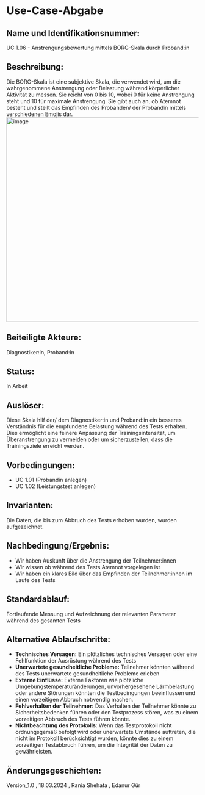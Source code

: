 # Use-Case-Abgabe
## Name und Identifikationsnummer:
UC 1.06 - Anstrengungsbewertung mittels BORG-Skala durch Proband:in
## Beschreibung: 
Die BORG-Skala ist eine subjektive Skala, die verwendet wird, um die wahrgenommene Anstrengung oder Belastung während körperlicher Aktivität zu messen. Sie reicht von 0 bis 10, wobei 0 für keine Anstrengung steht und 10 für maximale Anstrengung. Sie gibt auch an, ob Atemnot besteht und stellt das Empfinden des Probanden/ der Probandin mittels verschiedenen Emojis dar.
<img width="536" alt="image" src="https://github.com/raniaxshehata/Use-Case-Abgabe/assets/163292776/0936ffd8-4dbc-42ed-8cfd-89ce01f91237">

## Beiteiligte Akteure:
Diagnostiker:in, Proband:in
## Status:
In Arbeit
## Auslöser:
Diese Skala hilf der/ dem Diagnostiker:in und Proband:in ein besseres Verständnis für die empfundene Belastung während des Tests erhalten. Dies ermöglicht eine feinere Anpassung der Trainingsintensität, um Überanstrengung zu vermeiden oder um sicherzustellen, dass die Trainingsziele erreicht werden.
## Vorbedingungen:
- UC 1.01 (Probandin anlegen)
- UC 1.02 (Leistungstest anlegen)
## Invarianten:
Die Daten, die bis zum Abbruch des Tests erhoben wurden, wurden aufgezeichnet.
## Nachbedingung/Ergebnis:
- Wir haben Auskunft über die Anstrengung der Teilnehmer:innen 
- Wir wissen ob während des Tests Atemnot vorgelegen ist
- Wir haben ein klares Bild über das Empfinden der Teilnehmer:innen im Laufe des Tests
## Standardablauf:
Fortlaufende Messung und Aufzeichnung der relevanten Parameter während des gesamten Tests
## Alternative Ablaufschritte:
- **Technisches Versagen:** Ein plötzliches technisches Versagen oder eine Fehlfunktion der Ausrüstung während des Tests 
- **Unerwartete gesundheitliche Probleme:** Teilnehmer könnten während des Tests unerwartete gesundheitliche Probleme erleben
- **Externe Einflüsse:** Externe Faktoren wie plötzliche Umgebungstemperaturänderungen, unvorhergesehene Lärmbelastung oder andere Störungen könnten die Testbedingungen beeinflussen und einen vorzeitigen Abbruch notwendig machen.
- **Fehlverhalten der Teilnehmer:** Das Verhalten der Teilnehmer könnte zu Sicherheitsbedenken führen oder den Testprozess stören, was zu einem vorzeitigen Abbruch des Tests führen könnte.
- **Nichtbeachtung des Protokolls**: Wenn das Testprotokoll nicht ordnungsgemäß befolgt wird oder unerwartete Umstände auftreten, die nicht im Protokoll berücksichtigt wurden, könnte dies zu einem vorzeitigen Testabbruch führen, um die Integrität der Daten zu gewährleisten.
## Änderungsgeschichten:
Version_1.0 , 18.03.2024 , Rania Shehata , Edanur Gür
